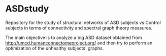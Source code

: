 # ASDstudy

Repository for the study of structural networks of ASD subjects vs Control subjects in terms of connectivity and spectral graph theory measures.

The main objective is to analyze a big ASD dataset obtained from http://umcd.humanconnectomeproject.org/ and then try to perform an optimization of the unhealthy subjects' graphs.

